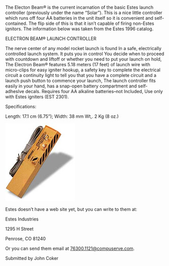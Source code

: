 The Electon Beam® is the current incarnation of the basic Estes launch controller (previously under the name “Solar”). This is a nice little controller which runs off four AA batteries in the unit itself so it is convenient and self-contained. The flip side of this is that it isn’t capable of firing non-Estes ignitors. The information below was taken from the Estes 1996 catalog.

ELECTRON BEAM® LAUNCH CONTROLLER

The nerve center of any model rocket launch is found In a safe, electrically controlled launch system. It puts you in control You decide when to proceed with countdown and liftoff or whether you need to put your launch on hold, The Electron Beam® features 5.18 meters (17 feet) of launch wire with micro-clips for easy igniter hookup, a safety key to complete the electrical circuit a continuity light to tell you that you have a complete circuit and a launch push button to commence your launch, The launch controller fits easily in your hand, has a snap-open battery compartment and self-adheslve decals. Requires four AA alkaline batteries–not Included, Use only with Estes igniters (EST 2301).

Specifications:

Length: 17.1 cm (6.75”); Width: 38 mm Wt,. 2 Kg (8 oz.)

![](/images/ebeam.jpg)

Estes doesn’t have a web site yet, but you can write to them at:

Estes Industries

1295 H Street

Penrose, CO 81240

Or you can send them email at [76300.1121@compuserve.com](mailto:76300.1121@compuserve.com).

Submitted by John Coker
